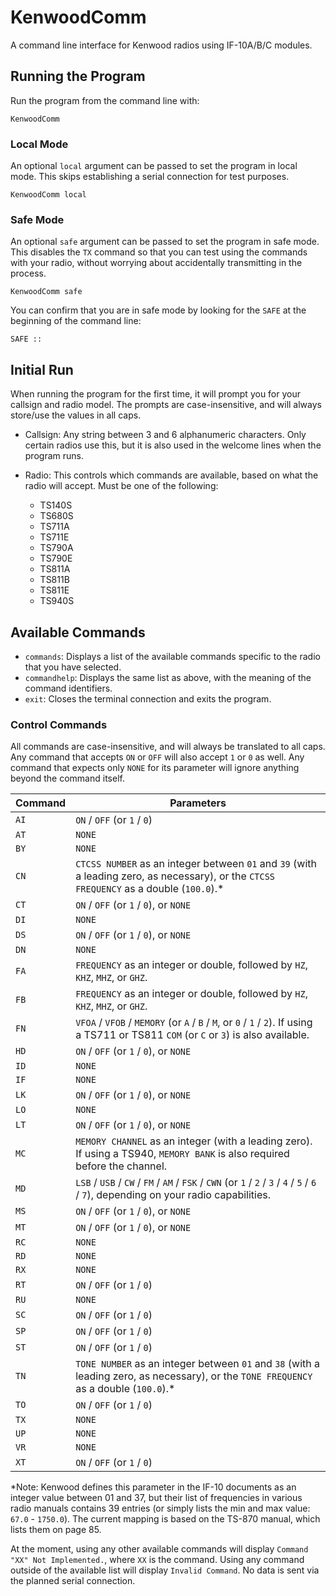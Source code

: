 # KenwoodComm

A command line interface for Kenwood radios using IF-10A/B/C modules.

## Running the Program

Run the program from the command line with:

```
KenwoodComm
```

### Local Mode

An optional `local` argument can be passed to set the program in local mode. This skips establishing a serial connection for test purposes.

```
KenwoodComm local
```

### Safe Mode

An optional `safe` argument can be passed to set the program in safe mode. This disables the `TX` command so that you can test using the commands with your radio, without worrying about accidentally transmitting in the process.

```
KenwoodComm safe
```

You can confirm that you are in safe mode by looking for the `SAFE` at the beginning of the command line:

```
SAFE ::
```

## Initial Run

When running the program for the first time, it will prompt you for your callsign and radio model. The prompts are case-insensitive, and will always store/use the values in all caps.

- Callsign: Any string between 3 and 6 alphanumeric characters. Only certain radios use this, but it is also used in the welcome lines when the program runs.

- Radio: This controls which commands are available, based on what the radio will accept. Must be one of the following:
  - TS140S
  - TS680S
  - TS711A
  - TS711E
  - TS790A
  - TS790E
  - TS811A
  - TS811B
  - TS811E
  - TS940S

## Available Commands

- `commands`: Displays a list of the available commands specific to the radio that you have selected.
- `commandhelp`: Displays the same list as above, with the meaning of the command identifiers.
- `exit`: Closes the terminal connection and exits the program.

### Control Commands

All commands are case-insensitive, and will always be translated to all caps.
Any command that accepts `ON` or `OFF` will also accept `1` or `0` as well.
Any command that expects only `NONE` for its parameter will ignore anything beyond the command itself.

| Command | Parameters                                                                                                                                |
| ------- | ----------------------------------------------------------------------------------------------------------------------------------------- |
| `AI`    | `ON` / `OFF` (or `1` / `0`)                                                                                                               |
| `AT`    | `NONE`                                                                                                                                    |
| `BY`    | `NONE`                                                                                                                                    |
| `CN`    | `CTCSS NUMBER` as an integer between `01` and `39` (with a leading zero, as necessary), or the `CTCSS FREQUENCY` as a double (`100.0`).\* |
| `CT`    | `ON` / `OFF` (or `1` / `0`), or `NONE`                                                                                                    |
| `DI`    | `NONE`                                                                                                                                    |
| `DS`    | `ON` / `OFF` (or `1` / `0`), or `NONE`                                                                                                    |
| `DN`    | `NONE`                                                                                                                                    |
| `FA`    | `FREQUENCY` as an integer or double, followed by `HZ`, `KHZ`, `MHZ`, or `GHZ`.                                                            |
| `FB`    | `FREQUENCY` as an integer or double, followed by `HZ`, `KHZ`, `MHZ`, or `GHZ`.                                                            |
| `FN`    | `VFOA` / `VFOB` / `MEMORY` (or `A` / `B` / `M`, or `0` / `1` / `2`). If using a TS711 or TS811 `COM` (or `C` or `3`) is also available.   |
| `HD`    | `ON` / `OFF` (or `1` / `0`), or `NONE`                                                                                                    |
| `ID`    | `NONE`                                                                                                                                    |
| `IF`    | `NONE`                                                                                                                                    |
| `LK`    | `ON` / `OFF` (or `1` / `0`), or `NONE`                                                                                                    |
| `LO`    | `NONE`                                                                                                                                    |
| `LT`    | `ON` / `OFF` (or `1` / `0`), or `NONE`                                                                                                    |
| `MC`    | `MEMORY CHANNEL` as an integer (with a leading zero). If using a TS940, `MEMORY BANK` is also required before the channel.                |
| `MD`    | `LSB` / `USB` / `CW` / `FM` / `AM` / `FSK` / `CWN` (or `1` / `2` / `3` / `4` / `5` / `6` / `7`), depending on your radio capabilities.    |
| `MS`    | `ON` / `OFF` (or `1` / `0`), or `NONE`                                                                                                    |
| `MT`    | `ON` / `OFF` (or `1` / `0`), or `NONE`                                                                                                    |
| `RC`    | `NONE`                                                                                                                                    |
| `RD`    | `NONE`                                                                                                                                    |
| `RX`    | `NONE`                                                                                                                                    |
| `RT`    | `ON` / `OFF` (or `1` / `0`)                                                                                                               |
| `RU`    | `NONE`                                                                                                                                    |
| `SC`    | `ON` / `OFF` (or `1` / `0`)                                                                                                               |
| `SP`    | `ON` / `OFF` (or `1` / `0`)                                                                                                               |
| `ST`    | `ON` / `OFF` (or `1` / `0`)                                                                                                               |
| `TN`    | `TONE NUMBER` as an integer between `01` and `38` (with a leading zero, as necessary), or the `TONE FREQUENCY` as a double (`100.0`).\*   |
| `TO`    | `ON` / `OFF` (or `1` / `0`)                                                                                                               |
| `TX`    | `NONE`                                                                                                                                    |
| `UP`    | `NONE`                                                                                                                                    |
| `VR`    | `NONE`                                                                                                                                    |
| `XT`    | `ON` / `OFF` (or `1` / `0`)                                                                                                               |

\*Note: Kenwood defines this parameter in the IF-10 documents as an integer value between 01 and 37, but their list of frequencies in various radio manuals contains 39 entries (or simply lists the min and max value: `67.0` - `1750.0`). The current mapping is based on the TS-870 manual, which lists them on page 85.

At the moment, using any other available commands will display `Command "XX" Not Implemented.`, where `XX` is the command.
Using any command outside of the available list will display `Invalid Command`.
No data is sent via the planned serial connection.
